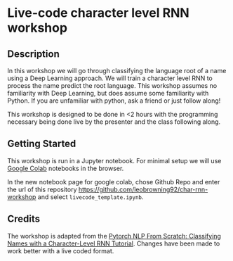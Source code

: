 # Live-code character level RNN workshop

## Description

In this workshop we will go through classifying the language root of a name using a Deep Learning approach. We will train a character level RNN to process the name predict the root language.
This workshop assumes no familiarity with Deep Learning, but does assume some familiarity with Python. If you are unfamiliar with python, ask a friend or just follow along!

This workshop is designed to be done in <2 hours with the programming necessary being done live by the presenter and the class following along.

## Getting Started

This workshop is run in a Jupyter notebook. For minimal setup we will use [Google Colab](https://colab.research.google.com/) notebooks in the browser.

In the new notebook page for google colab, chose Github Repo and enter the url of this repository https://github.com/leobrowning92/char-rnn-workshop and select `livecode_template.ipynb`.

## Credits

The workshop is adapted from the [Pytorch NLP From Scratch: Classifying Names with a Character-Level RNN Tutorial](https://pytorch.org/tutorials/intermediate/char_rnn_classification_tutorial.html).
Changes have been made to work better with a live coded format.